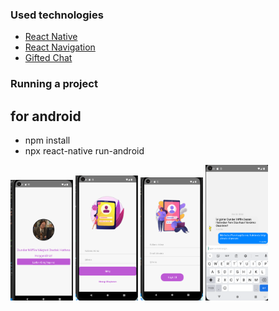 ### Used technologies
<ul style="list-style-type:disc">
   <li><a href="https://reactnative.dev/">React Native</a></li>
   <li><a href="https://reactnavigation.org/">React Navigation</a></li>
   <li><a href="https://github.com/FaridSafi/react-native-gifted-chat">Gifted Chat</a></li>
</ul>

### Running a project
## for android
<ul>
<li>npm install</li>
<li>npx react-native run-android</li>
</ul>
<div class="d-flex align-items-center justify-content-center" style="height: 250px;">
<img src="./public/main.png" width='100px'>
<img src="./public/login.png" width='100px'>
<img src="./public/register.png" width='100px'>
<img src="./public/chat.png" width='100px'>
</div>


